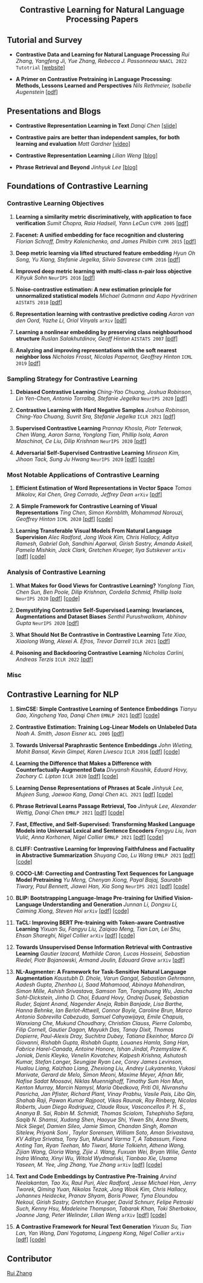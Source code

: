 <p align="center">
<h2 align="center"> Contrastive Learning for Natural Language Processing Papers</h2>
</p>

## Tutorial and Survey

* **Contrastive Data and Learning for Natural Language Processing** *Rui Zhang, Yangfeng Ji, Yue Zhang, Rebecca J. Passonneau* `NAACL 2022 Tutotrial` [[website]](https://contrastive-nlp-tutorial.github.io/)

* **A Primer on Contrastive Pretraining in Language Processing: Methods, Lessons Learned and Perspectives** *Nils Rethmeier, Isabelle Augenstein* [[pdf]](https://arxiv.org/abs/2102.12982)

## Presentations and Blogs

* **Contrastive Representation Learning in Text** *Danqi Chen* [[slide]](https://cds.nyu.edu/wp-content/uploads/2021/11/TaD-Slides-Danqi-Chen-compressed.pdf)

* **Contrastive pairs are better than independent samples, for both learning and evaluation** *Matt Gardner* [[video]](https://drive.google.com/file/d/1DWMDeUzy9m0Z5a1gzQm4I78ZEQp8gyhm/view)

* **Contrastive Representation Learning** *Lilian Weng* [[blog]](https://lilianweng.github.io/posts/2021-05-31-contrastive/)

* **Phrase Retrieval and Beyond** *Jinhyuk Lee* [[blog]](https://princeton-nlp.github.io/phrase-retrieval-and-beyond/)

## Foundations of Contrastive Learning

### Contrastive Learning Objectives
1. **Learning a similarity metric discriminatively, with application to face verification** *Sumit Chopra, Raia Hadsell, Yann LeCun* `CVPR 2005` [[pdf]](https://ieeexplore.ieee.org/abstract/document/1467314)

1. **Facenet: A unified embedding for face recognition and clustering** *Florian Schroff, Dmitry Kalenichenko, and James Philbin* `CVPR 2015` [[pdf]](https://arxiv.org/abs/1503.03832)

1. **Deep metric learning via lifted structured feature embedding** *Hyun Oh Song, Yu Xiang, Stefanie Jegelka, Silvio Savarese* `CVPR 2016` [[pdf]](https://arxiv.org/abs/1511.06452)

1. **Improved deep metric learning with multi-class n-pair loss objective** *Kihyuk Sohn* `NeurIPS 2016` [[pdf]](https://papers.nips.cc/paper/2016/file/6b180037abbebea991d8b1232f8a8ca9-Paper.pdf)

1. **Noise-contrastive estimation: A new estimation principle for unnormalized statistical models** *Michael Gutmann and Aapo Hyvärinen* `AISTATS 2010` [[pdf]](https://proceedings.mlr.press/v9/gutmann10a/gutmann10a.pdf)

1. **Representation learning with contrastive predictive coding** *Aaron van den Oord, Yazhe Li, Oriol Vinyals* `arXiv` [[pdf]](https://arxiv.org/abs/1807.03748)

1. **Learning a nonlinear embedding by preserving class neighbourhood structure** *Ruslan Salakhutdinov, Geoff Hinton* `AISTATS 2007` [[pdf]](http://proceedings.mlr.press/v2/salakhutdinov07a/salakhutdinov07a.pdf)

1. **Analyzing and improving representations with the soft nearest neighbor loss** *Nicholas Frosst, Nicolas Papernot, Geoffrey Hinton* `ICML 2019` [[pdf]](http://proceedings.mlr.press/v97/frosst19a/frosst19a.pdf)

### Sampling Strategy for Contrastive Learning 
1. **Debiased Contrastive Learning** *Ching-Yao Chuang, Joshua Robinson, Lin Yen-Chen, Antonio Torralba, Stefanie Jegelka* `NeurIPS 2020` [[pdf]](https://arxiv.org/abs/2007.00224)

1. **Contrastive Learning with Hard Negative Samples** *Joshua Robinson, Ching-Yao Chuang, Suvrit Sra, Stefanie Jegelka* `ICLR 2021` [[pdf]](https://arxiv.org/abs/2010.04592)

1. **Supervised Contrastive Learning** *Prannay Khosla, Piotr Teterwak, Chen Wang, Aaron Sarna, Yonglong Tian, Phillip Isola, Aaron Maschinot, Ce Liu, Dilip Krishnan* `NeurIPS 2020` [[pdf]](https://arxiv.org/abs/2004.11362)

1. **Adversarial Self-Supervised Contrastive Learning** *Minseon Kim, Jihoon Tack, Sung Ju Hwang* `NeurIPS 2020` [[pdf]](https://arxiv.org/abs/2006.07589) [[code]](https://github.com/Kim-Minseon/RoCL)

### Most Notable Applications of Contrastive Learning 
1. **Efficient Estimation of Word Representations in Vector Space** *Tomas Mikolov, Kai Chen, Greg Corrado, Jeffrey Dean* `arXiv` [[pdf]](https://arxiv.org/abs/1301.3781)

1. **A Simple Framework for Contrastive Learning of Visual Representations** *Ting Chen, Simon Kornblith, Mohammad Norouzi, Geoffrey Hinton* `ICML 2020` [[pdf]](https://arxiv.org/abs/2002.05709) [[code]](https://github.com/google-research/simclr)

1. **Learning Transferable Visual Models From Natural Language Supervision** *Alec Radford, Jong Wook Kim, Chris Hallacy, Aditya Ramesh, Gabriel Goh, Sandhini Agarwal, Girish Sastry, Amanda Askell, Pamela Mishkin, Jack Clark, Gretchen Krueger, Ilya Sutskever* `arXiv` [[pdf]](https://arxiv.org/abs/2103.00020) [[code]](https://github.com/OpenAI/CLIP)

### Analysis of Contrastive Learning
1. **What Makes for Good Views for Contrastive Learning?** *Yonglong Tian, Chen Sun, Ben Poole, Dilip Krishnan, Cordelia Schmid, Phillip Isola* `NeurIPS 2020` [[pdf]](https://arxiv.org/abs/2005.10243) [[code]](https://hobbitlong.github.io/InfoMin/)

1. **Demystifying Contrastive Self-Supervised Learning: Invariances, Augmentations and Dataset Biases** *Senthil Purushwalkam, Abhinav Gupta* `NeurIPS 2020` [[pdf]](https://arxiv.org/abs/2007.13916)

1. **What Should Not Be Contrastive in Contrastive Learning** *Tete Xiao, Xiaolong Wang, Alexei A. Efros, Trevor Darrell* `ICLR 2021` [[pdf]](https://arxiv.org/abs/2008.05659)

1. **Poisoning and Backdooring Contrastive Learning** *Nicholas Carlini, Andreas Terzis* `ICLR 2022` [[pdf]](https://arxiv.org/abs/2106.09667)

### Misc

## Contrastive Learning for NLP
1. **SimCSE: Simple Contrastive Learning of Sentence Embeddings** *Tianyu Gao, Xingcheng Yao, Danqi Chen* `EMNLP 2021` [[pdf]](https://arxiv.org/abs/2104.08821) [[code]](https://github.com/princeton-nlp/simcse)

1. **Contrastive Estimation: Training Log-Linear Models on Unlabeled Data** *Noah A. Smith, Jason Eisner* `ACL 2005` [[pdf]](https://aclanthology.org/P05-1044.pdf)

1. **Towards Universal Paraphrastic Sentence Embeddings** *John Wieting, Mohit Bansal, Kevin Gimpel, Karen Livescu* `ICLR 2016` [[pdf]](https://arxiv.org/abs/1511.08198) [[code]](https://github.com/jwieting/iclr2016)

1. **Learning the Difference that Makes a Difference with Counterfactually-Augmented Data** *Divyansh Kaushik, Eduard Hovy, Zachary C. Lipton* `ICLR 2020` [[pdf]](https://arxiv.org/abs/1909.12434) [[code]](https://github.com/acmi-lab/counterfactually-augmented-data)

1. **Learning Dense Representations of Phrases at Scale** *Jinhyuk Lee, Mujeen Sung, Jaewoo Kang, Danqi Chen* `ACL 2021` [[pdf]](https://arxiv.org/abs/2012.12624) [[code]](https://github.com/princeton-nlp/DensePhrases)

1. **Phrase Retrieval Learns Passage Retrieval, Too** *Jinhyuk Lee, Alexander Wettig, Danqi Chen* `EMNLP 2021` [[pdf]](https://arxiv.org/abs/2109.08133) [[code]](https://github.com/princeton-nlp/DensePhrases)

1. **Fast, Effective, and Self-Supervised: Transforming Masked Language Models into Universal Lexical and Sentence Encoders** *Fangyu Liu, Ivan Vulić, Anna Korhonen, Nigel Collier* `EMNLP 2021` [[pdf]](https://arxiv.org/abs/2104.08027) [[code]](https://github.com/cambridgeltl/mirror-bert)

1. **CLIFF: Contrastive Learning for Improving Faithfulness and Factuality in Abstractive Summarization** *Shuyang Cao, Lu Wang* `EMNLP 2021` [[pdf]](https://arxiv.org/abs/2109.09209) [[code]](https://shuyangcao.github.io/projects/cliff_summ)

1. **COCO-LM: Correcting and Contrasting Text Sequences for Language Model Pretraining** *Yu Meng, Chenyan Xiong, Payal Bajaj, Saurabh Tiwary, Paul Bennett, Jiawei Han, Xia Song* `NeurIPS 2021` [[pdf]](https://arxiv.org/abs/2102.08473) [[code]](https://github.com/microsoft/COCO-LM)

1. **BLIP: Bootstrapping Language-Image Pre-training for Unified Vision-Language Understanding and Generation** *Junnan Li, Dongxu Li, Caiming Xiong, Steven Hoi* `arXiv` [[pdf]](https://arxiv.org/abs/2201.12086) [[code]](https://github.com/salesforce/BLIP)

1. **TaCL: Improving BERT Pre-training with Token-aware Contrastive Learning** *Yixuan Su, Fangyu Liu, Zaiqiao Meng, Tian Lan, Lei Shu, Ehsan Shareghi, Nigel Collier* `arXiv` [[pdf]](https://arxiv.org/abs/2111.04198) [[code]](https://github.com/yxuansu/TaCL)

1. **Towards Unsupervised Dense Information Retrieval with Contrastive Learning** *Gautier Izacard, Mathilde Caron, Lucas Hosseini, Sebastian Riedel, Piotr Bojanowski, Armand Joulin, Edouard Grave* `arXiv` [[pdf]](https://arxiv.org/abs/2112.09118)

1. **NL-Augmenter: A Framework for Task-Sensitive Natural Language Augmentation** *Kaustubh D. Dhole, Varun Gangal, Sebastian Gehrmann, Aadesh Gupta, Zhenhao Li, Saad Mahamood, Abinaya Mahendiran, Simon Mille, Ashish Srivastava, Samson Tan, Tongshuang Wu, Jascha Sohl-Dickstein, Jinho D. Choi, Eduard Hovy, Ondrej Dusek, Sebastian Ruder, Sajant Anand, Nagender Aneja, Rabin Banjade, Lisa Barthe, Hanna Behnke, Ian Berlot-Attwell, Connor Boyle, Caroline Brun, Marco Antonio Sobrevilla Cabezudo, Samuel Cahyawijaya, Emile Chapuis, Wanxiang Che, Mukund Choudhary, Christian Clauss, Pierre Colombo, Filip Cornell, Gautier Dagan, Mayukh Das, Tanay Dixit, Thomas Dopierre, Paul-Alexis Dray, Suchitra Dubey, Tatiana Ekeinhor, Marco Di Giovanni, Rishabh Gupta, Rishabh Gupta, Louanes Hamla, Sang Han, Fabrice Harel-Canada, Antoine Honore, Ishan Jindal, Przemyslaw K. Joniak, Denis Kleyko, Venelin Kovatchev, Kalpesh Krishna, Ashutosh Kumar, Stefan Langer, Seungjae Ryan Lee, Corey James Levinson, Hualou Liang, Kaizhao Liang, Zhexiong Liu, Andrey Lukyanenko, Vukosi Marivate, Gerard de Melo, Simon Meoni, Maxime Meyer, Afnan Mir, Nafise Sadat Moosavi, Niklas Muennighoff, Timothy Sum Hon Mun, Kenton Murray, Marcin Namysl, Maria Obedkova, Priti Oli, Nivranshu Pasricha, Jan Pfister, Richard Plant, Vinay Prabhu, Vasile Pais, Libo Qin, Shahab Raji, Pawan Kumar Rajpoot, Vikas Raunak, Roy Rinberg, Nicolas Roberts, Juan Diego Rodriguez, Claude Roux, Vasconcellos P. H. S., Ananya B. Sai, Robin M. Schmidt, Thomas Scialom, Tshephisho Sefara, Saqib N. Shamsi, Xudong Shen, Haoyue Shi, Yiwen Shi, Anna Shvets, Nick Siegel, Damien Sileo, Jamie Simon, Chandan Singh, Roman Sitelew, Priyank Soni , Taylor Sorensen, William Soto, Aman Srivastava, KV Aditya Srivatsa, Tony Sun, Mukund Varma T, A Tabassum, Fiona Anting Tan, Ryan Teehan, Mo Tiwari, Marie Tolkiehn, Athena Wang, Zijian Wang, Gloria Wang, Zijie J. Wang, Fuxuan Wei, Bryan Wilie, Genta Indra Winata, Xinyi Wu, Witold Wydmański, Tianbao Xie, Usama Yaseen, M. Yee, Jing Zhang, Yue Zhang* `arXiv` [[pdf]](https://arxiv.org/abs/2112.02721) [[code]](https://github.com/GEM-benchmark/NL-Augmenter)

1. **Text and Code Embeddings by Contrastive Pre-Training** *Arvind Neelakantan, Tao Xu, Raul Puri, Alec Radford, Jesse Michael Han, Jerry Tworek, Qiming Yuan, Nikolas Tezak, Jong Wook Kim, Chris Hallacy, Johannes Heidecke, Pranav Shyam, Boris Power, Tyna Eloundou Nekoul, Girish Sastry, Gretchen Krueger, David Schnurr, Felipe Petroski Such, Kenny Hsu, Madeleine Thompson, Tabarak Khan, Toki Sherbakov, Joanne Jang, Peter Welinder, Lilian Weng* `arXiv` [[pdf]](https://arxiv.org/abs/2201.10005) [[code]](https://openai.com/blog/introducing-text-and-code-embeddings/)

1. **A Contrastive Framework for Neural Text Generation** *Yixuan Su, Tian Lan, Yan Wang, Dani Yogatama, Lingpeng Kong, Nigel Collier* `arXiv` [[pdf]](https://arxiv.org/abs/2202.06417) [[code]](https://github.com/yxuansu/SimCTG)

## Contributor
[Rui Zhang](https://ryanzhumich.github.io/)